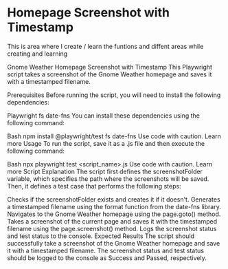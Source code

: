 # Homepage Screenshot with Timestamp
This is area where I create / learn the funtions and diffent areas while creating and learning


Gnome Weather Homepage Screenshot with Timestamp
This Playwright script takes a screenshot of the Gnome Weather homepage and saves it with a timestamped filename.

Prerequisites
Before running the script, you will need to install the following dependencies:

Playwright
fs
date-fns
You can install these dependencies using the following command:

Bash
npm install @playwright/test fs date-fns
Use code with caution. Learn more
Usage
To run the script, save it as a .js file and then execute the following command:

Bash
npx playwright test <script_name>.js
Use code with caution. Learn more
Script Explanation
The script first defines the screenshotFolder variable, which specifies the path where the screenshots will be saved. Then, it defines a test case that performs the following steps:

Checks if the screenshotFolder exists and creates it if it doesn't.
Generates a timestamped filename using the format function from the date-fns library.
Navigates to the Gnome Weather homepage using the page.goto() method.
Takes a screenshot of the current page and saves it with the timestamped filename using the page.screenshot() method.
Logs the screenshot status and test status to the console.
Expected Results
The script should successfully take a screenshot of the Gnome Weather homepage and save it with a timestamped filename. The screenshot status and test status should be logged to the console as Success and Passed, respectively.
